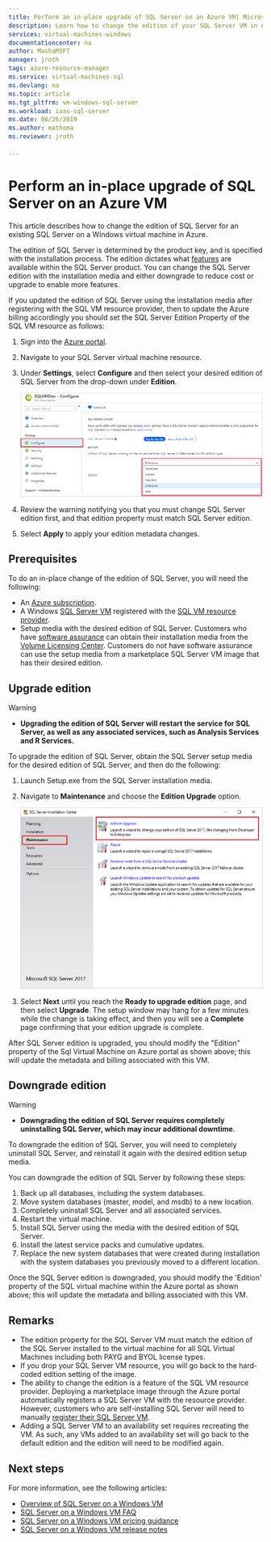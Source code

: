 ```yaml
---
title: Perform an in-place upgrade of SQL Server on an Azure VM| Microsoft Docs
description: Learn how to change the edition of your SQL Server VM in Azure. 
services: virtual-machines-windows
documentationcenter: na
author: MashaMSFT
manager: jroth
tags: azure-resource-manager
ms.service: virtual-machines-sql
ms.devlang: na
ms.topic: article
ms.tgt_pltfrm: vm-windows-sql-server
ms.workload: iaas-sql-server
ms.date: 06/26/2019
ms.author: mathoma
ms.reviewer: jroth

---
```

# Perform an in-place upgrade of SQL Server on an Azure VM

This article describes how to change the edition of SQL Server for an existing SQL Server on a Windows virtual machine in Azure. 

The edition of SQL Server is determined by the product key, and is specified with the installation process. The edition dictates what [features](/sql/sql-server/editions-and-components-of-sql-server-2017) are available within the SQL Server product. You can change the SQL Server edition with the installation media and either downgrade to reduce cost or upgrade to enable more features.

If you updated the edition of SQL Server using the installation media after registering with the SQL VM resource provider, then to update the Azure billing accordingly you should set the SQL Server Edition Property of the SQL VM resource as follows:

1. Sign into the [Azure portal](https://portal.azure.com). 
1. Navigate to your SQL Server virtual machine resource. 
1. Under **Settings**, select **Configure** and then select your desired edition of SQL Server from the drop-down under **Edition**. 

   ![Change edition metadata](media/virtual-machines-windows-sql-change-edition/edition-change-in-portal.png)

1. Review the warning notifying you that you must change SQL Server edition first, and that edition property must match SQL Server edition. 
1. Select **Apply** to apply your edition metadata changes. 


## Prerequisites

To do an in-place change of the edition of SQL Server, you will need the following: 

- An [Azure subscription](https://azure.microsoft.com/free/).
- A Windows [SQL Server VM](https://docs.microsoft.com/azure/virtual-machines/windows/sql/virtual-machines-windows-portal-sql-server-provision) registered with the [SQL VM resource provider](virtual-machines-windows-sql-register-with-resource-provider.md).
- Setup media with the desired edition of SQL Server. Customers who have [software assurance](https://www.microsoft.com/licensing/licensing-programs/software-assurance-default) can obtain their installation media from the [Volume Licensing Center](https://www.microsoft.com/Licensing/servicecenter/default.aspx). Customers do not have software assurance can use the setup media from a marketplace SQL Server VM image that has their desired edition.


## Upgrade edition

  > [!WARNING]
  > - **Upgrading the edition of SQL Server will restart the service for SQL Server, as well as any associated services, such as Analysis Services and R Services.** 

To upgrade the edition of SQL Server, obtain the SQL Server setup media for the desired edition of SQL Server, and then do the following:

1. Launch Setup.exe from the SQL Server installation media. 
1. Navigate to **Maintenance** and choose the **Edition Upgrade** option. 

   ![Upgrade edition of SQL Server](media/virtual-machines-windows-sql-change-edition/edition-upgrade.png)

1. Select **Next** until you reach the **Ready to upgrade edition** page, and then select **Upgrade**. The setup window may hang for a few minutes while the change is taking effect, and then you will see a **Complete** page confirming that your edition upgrade is complete. 

After SQL Server edition is upgraded, you should modify the "Edition" property of the Sql Virtual Machine on Azure portal as shown above; this will update the metadata and billing associated with this VM.

## Downgrade edition

  > [!WARNING]
  > - **Downgrading the edition of SQL Server requires completely uninstalling SQL Server, which may incur additional downtime**. 


To downgrade the edition of SQL Server, you will need to completely uninstall SQL Server, and reinstall it again with the desired edition setup media. 

You can downgrade the edition of SQL Server by following these steps:

1. Back up all databases, including the system databases. 
1. Move system databases (master, model, and msdb) to a new location. 
1. Completely uninstall SQL Server and all associated services. 
1. Restart the virtual machine. 
1. Install SQL Server using the media with the desired edition of SQL Server.
1. Install the latest service packs and cumulative updates.  
1. Replace the new system databases that were created during installation with the system databases you previously moved to a different location. 

Once the SQL Server edition is downgraded, you should modify the 'Edition' property of the SQL virtual machine within the Azure portal as shown above; this will update the metadata and billing associated with this VM.

## Remarks

 - The edition property for the SQL Server VM must match the edition of the SQL Server installed to the virtual machine for all SQL Virtual Machines including both PAYG and BYOL license types.
 - If you drop your SQL Server VM resource, you will go back to the hard-coded edition setting of the image.
  - The ability to change the edition is a feature of the SQL VM resource provider. Deploying a marketplace image through the Azure portal automatically registers a SQL Server VM with the resource provider. However, customers who are self-installing SQL Server will need to manually [register their SQL Server VM](virtual-machines-windows-sql-register-with-resource-provider.md).
- Adding a SQL Server VM to an availability set requires recreating the VM. As such, any VMs added to an availability set will go back to the default edition and the edition will need to be modified again.

## Next steps

For more information, see the following articles: 

* [Overview of SQL Server on a Windows VM](virtual-machines-windows-sql-server-iaas-overview.md)
* [SQL Server on a Windows VM FAQ](virtual-machines-windows-sql-server-iaas-faq.md)
* [SQL Server on a Windows VM pricing guidance](virtual-machines-windows-sql-server-pricing-guidance.md)
* [SQL Server on a Windows VM release notes](virtual-machines-windows-sql-server-iaas-release-notes.md)


